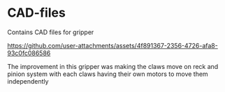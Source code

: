 # CAD-files
Contains CAD files for gripper


https://github.com/user-attachments/assets/4f891367-2356-4726-afa8-93c0fc086586

The improvement in this gripper was making the claws move on reck and pinion system with each claws having their own motors to move them independently
